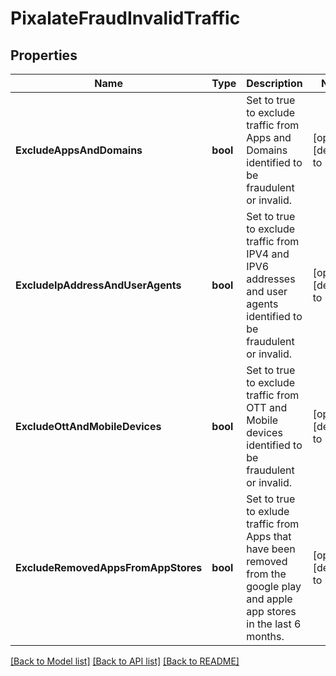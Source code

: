 # PixalateFraudInvalidTraffic

## Properties
Name | Type | Description | Notes
------------ | ------------- | ------------- | -------------
**ExcludeAppsAndDomains** | **bool** | Set to true to exclude traffic from Apps and Domains identified to be fraudulent or invalid. | [optional] [default to null]
**ExcludeIpAddressAndUserAgents** | **bool** | Set to true to exclude traffic from IPV4 and IPV6 addresses and user agents identified to be fraudulent or invalid. | [optional] [default to null]
**ExcludeOttAndMobileDevices** | **bool** | Set to true to exclude traffic from OTT and Mobile devices identified to be fraudulent or invalid. | [optional] [default to null]
**ExcludeRemovedAppsFromAppStores** | **bool** | Set to true to exlude traffic from Apps that have been removed from the google play and apple app stores in the last 6 months. | [optional] [default to null]

[[Back to Model list]](../README.md#documentation-for-models) [[Back to API list]](../README.md#documentation-for-api-endpoints) [[Back to README]](../README.md)

